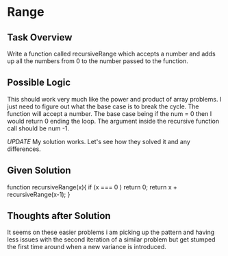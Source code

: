 # Range

## Task Overview
Write a function called recursiveRange which accepts a number and adds up all the numbers from 0 to the number passed to the function.

## Possible Logic
This should work very much like the power and product of array problems. I just need to figure out what the base case is to break the cycle. The function will accept a number. The base case being if the num = 0 then I would return 0 ending the loop. The argument inside the recursive function call should be num -1.

*UPDATE* My solution works. Let's see how they solved it and any differences.

## Given Solution
function recursiveRange(x){
   if (x === 0 ) return 0;
   return x + recursiveRange(x-1);
}

## Thoughts after Solution
It seems on these easier problems i am picking up the pattern and having less issues with the second iteration of a similar problem but get stumped the first time around when a new variance is introduced.
